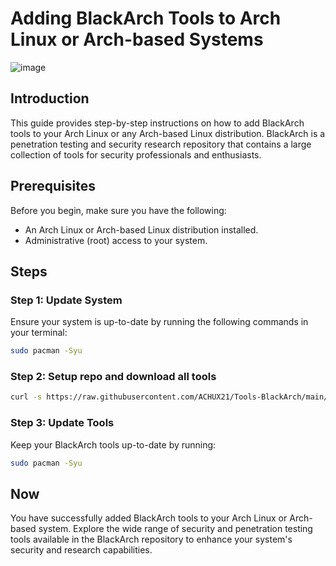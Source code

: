 # Adding BlackArch Tools to Arch Linux or Arch-based Systems

![image](https://github.com/ACHUX21/Tools-BlackArch/assets/130113878/438064a8-af1c-4965-b01f-3cea00a6507a)


## Introduction

This guide provides step-by-step instructions on how to add BlackArch tools to your Arch Linux or any Arch-based Linux distribution. BlackArch is a penetration testing and security research repository that contains a large collection of tools for security professionals and enthusiasts.

## Prerequisites

Before you begin, make sure you have the following:

- An Arch Linux or Arch-based Linux distribution installed.
- Administrative (root) access to your system.

## Steps

### Step 1: Update System

Ensure your system is up-to-date by running the following commands in your terminal:

```bash
sudo pacman -Syu
```
### Step 2: Setup repo and download all tools
```bash
curl -s https://raw.githubusercontent.com/ACHUX21/Tools-BlackArch/main/install.sh |bash
```

### Step 3: Update Tools
Keep your BlackArch tools up-to-date by running:
```bash
sudo pacman -Syu
```

## Now

You have successfully added BlackArch tools to your Arch Linux or Arch-based system. Explore the wide range of security and penetration testing tools available in the BlackArch repository to enhance your system's security and research capabilities.
